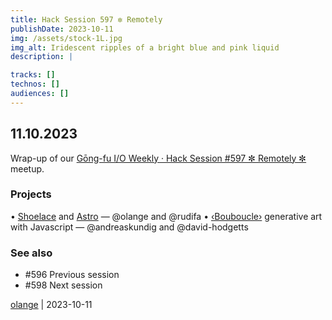 ```yaml
---
title: Hack Session 597 ✼ Remotely
publishDate: 2023-10-11
img: /assets/stock-1L.jpg
img_alt: Iridescent ripples of a bright blue and pink liquid
description: |

tracks: []
technos: []
audiences: []
---
```


## 11.10.2023

Wrap-up of our [Gōng-fu I/O Weekly · Hack Session #597 ✼ Remotely ✼](https://www.meetup.com/gōngfuio/events/296260012/) meetup.

### Projects

• [Shoelace](https://shoelace.style/) and [Astro](https://astro.build/) — @olange and @rudifa
• [‹Bouboucle›](http://bouboucle.com) generative art with Javascript — @andreaskundig and @david-hodgetts 

### See also

* #596 Previous session
* #598 Next session

[olange](https://github.com/olange) | 2023-10-11


